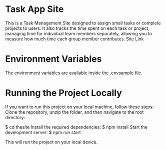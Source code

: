 # Task App Site

This is a Task Management Site designed to assign small tasks or complete projects to users. It also tracks the time spent on each task or project, managing time for individual team members separately, allowing you to measure how much time each group member contributes. Site Link

# Environment Variables
The environment variables are available inside the .envsample file.

# Running the Project Locally
If you want to run this project on your local machine, follow these steps: Clone the repository, unzip the folder, and then navigate to the root directory:

$ cd thesite
Install the required dependencies:
$ npm install
Start the development server:
$ npm run start

This will run the project on your local device.
